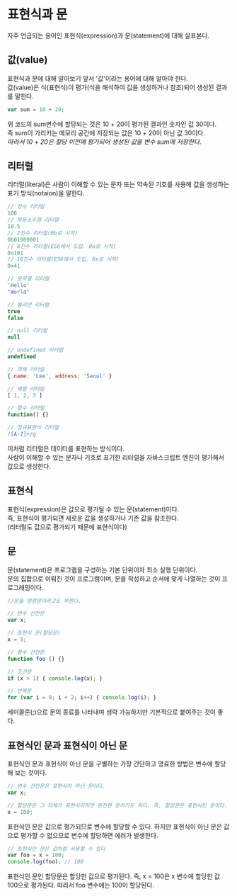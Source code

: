 # 표현식과 문

자주 언급되는 용어인 표현식(expression)과 문(statement)에 대해 살표본다.

## 값(value)

표현식과 문에 대해 알아보기 앞서 '값'이라는 용어에 대해 알아야 한다.  
값(value)은 식(표현식)이 평가(식을 해석하여 값을 생성하거나 참조)되어 생성된 결과를 말한다.

```javascript
var sum = 10 + 20;
```

위 코드의 sum변수에 할당되는 것은 10 + 20이 평가된 결과인 숫자인 값 30이다.  
즉 sum이 가리키는 메모리 공간에 저장되는 값은 10 + 20이 아닌 값 30이다.  
*따라서 10 + 20은 할당 이전에 평가되어 생성된 값을 변수 sum에 저장한다*.  

## 리터럴

리터럴(literal)은 사람이 이해할 수 있는 문자 또는 약속된 기호를 사용해 값을 생성하는 표기 방식(notaion)을 말한다.  

```javascript
// 정수 리터럴
100
// 부동소수점 리터럴
10.5
// 2진수 리터럴(0b로 시작)
0b01000001
// 8진수 리터럴(ES6에서 도입. 0o로 시작)
0o101
// 16진수 리터럴(ES6에서 도입. 0x로 시작)
0x41

// 문자열 리터럴
'Hello'
"World"

// 불리언 리터럴
true
false

// null 리터럴
null

// undefined 리터럴
undefined

// 객체 리터럴
{ name: 'Lee', address: 'Seoul' }

// 배열 리터럴
[ 1, 2, 3 ]

// 함수 리터럴
function() {}

// 정규표현식 리터럴
/[A-Z]+/g
```

이처럼 리터럴은 데이터를 표현하는 방식이다.  
사람이 이해할 수 있는 문자나 기호로 표기한 리터럴을 자바스크립트 엔진이 평가해서 값으로 생성한다.  

## 표현식

표현식(expression)은 값으로 평가될 수 있는 문(statement)이다.  
즉, 표현식이 평가되면 새로운 값을 생성하거나 기존 값을 참조한다.  
(리터럴도 값으로 평가되기 때문에 표현식이다)

## 문

문(statement)은 프로그램을 구성하는 기본 단위이자 최소 실행 단위이다.  
문의 집합으로 이뤄진 것이 프로그램이며, 문을 작성하고 순서에 맞게 나열하는 것이 프로그래밍이다.  

```javascript
//문을 명령문이라고도 부른다.

// 변수 선언문
var x;

// 표현식 문(할당문)
x = 5;

// 함수 선언문
function foo () {}

// 조건문
if (x > 1) { console.log(x); }

// 반복문
for (var i = 0; i < 2; i++) { console.log(i); }
```

세미콜론(;)으로 문의 종료를 나타내며 생략 가능하지만 기본적으로 붙여주는 것이 좋다.

## 표현식인 문과 표현식이 아닌 문

표현식인 문과 표현식이 아닌 문을 구별하는 가장 간단하고 명료한 방법은 변수에 할당해 보는 것이다.  

```javascript
// 변수 선언문은 표현식이 아닌 문이다.
var x;

// 할당문은 그 자체가 표현식이지만 완전한 문이기도 하다. 즉, 할당문은 표현식인 문이다.
x = 100;
```

표현식인 문은 값으로 평가되므로 변수에 할당할 수 있다. 하지만 표현식이 아닌 문은 값으로 평가할 수 없으므로 변수에 할당하면 에러가 발생한다.  

```javascript
// 표현식인 문은 값처럼 사용할 수 있다
var foo = x = 100;
console.log(foo); // 100
```

표현식인 문인 할당문은 할당한 값으로 평가된다. 즉, x = 100은 x 변수에 할당한 값 100으로 평가된다. 따라서 foo 변수에는 100이 할당된다.